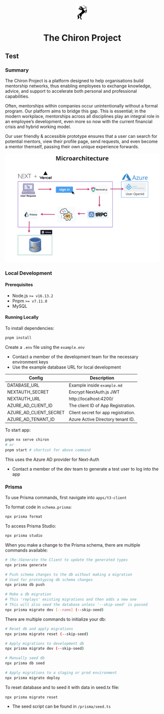 <p align="center">
<img src="./apps/t3-client/public/assets/chiron-crop.png" width="39" height="50" />
</p>
<h1 align="center">
The Chiron Project
</h1>

## Test

### Summary

The Chiron Project is a platform designed to help organisations build mentorship networks, thus enabling employees to exchange knowledge, advice, and support to accelerate both personal and professional capabilities.

Often, mentorships within companies occur unintentionally without a formal program. Our platform aims to bridge this gap. This is essential; in the modern workplace, mentorships across all disciplines play an integral role in an employee’s development, even more so now with the current financial crisis and hybrid working model.

Our user friendly & accessible prototype ensures that a user can search for potential mentors, view their profile page, send requests, and even become a mentor themself, passing their own unique experience forwards.

<p align="center">
<img src="./apps/t3-client/public/assets/microarchitecture.png"/>
</p>

### Local Development

#### Prerequisites

- Node.js `>= v16.13.2`
- Pnpm `>= v7.11.0`
- MySQL

#### Running Locally

To install dependencies:

```sh
pnpm install
```

Create a `.env` file using the `example.env`

- Contact a member of the development team for the necessary environment keys
- Use the example database URL for local development

| Config                 | Description                         |
| ---------------------- | ----------------------------------- |
| DATABASE_URL           | Example inside `example.md`         |
| NEXTAUTH_SECRET        | Encrypt NextAuth.js JWT             |
| NEXTAUTH_URL           | http://localhost:4200/              |
| AZURE_AD_CLIENT_ID     | The client ID of App Registration.  |
| AZURE_AD_CLIENT_SECRET | Client secret for app registration. |
| AZURE_AD_TENANT_ID     | Azure Active Directory tenant ID.   |

To start app:

```sh
pnpm nx serve chiron
# or
pnpm start # shortcut for above command
```

This uses the Azure AD provider for Next-Auth

- Contact a member of the dev team to generate a test user to log into the app

### Prisma

To use Prisma commands, first navigate into `apps/t3-client`

To format code in `schema.prisma`:

```sh
npx prisma format
```

To access Prisma Studio:

```sh
npx prisma studio
```

When you make a change to the Prisma schema, there are multiple commands available:

```sh
# (Re-)Generate the Client to update the generated types
npx prisma generate
```

```sh
# Push schema changes to the db without making a migration
# Used for prototyping db schema changes
npx prisma db push
```

```sh
# Make a db migration
# This 'replays' existing migrations and then adds a new one
# This will also seed the database unless '--skip-seed' is passed
npx prisma migrate dev [--name] (--skip-seed)
```

There are multiple commands to initialize your db:

```sh
# Reset db and apply migrations
npx prisma migrate reset (--skip-seed)
```

```sh
# Apply migrations to development db
npx prisma migrate dev (--skip-seed)
```

```sh
# Manually seed db
npx prisma db seed
```

```sh
# Apply migrations to a staging or prod environment
npx prisma migrate deploy
```

To reset database and to seed it with data in seed.tx file:

`npx prisma migrate reset`

- The seed script can be found in `/prisma/seed.ts`
